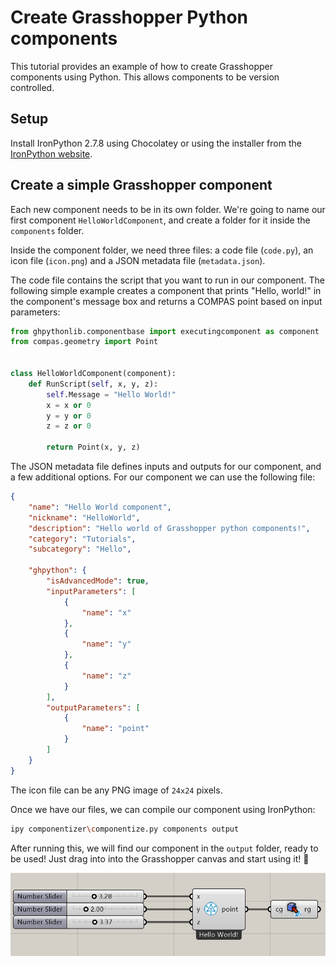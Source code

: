 # Create Grasshopper Python components

This tutorial provides an example of how to create Grasshopper components using Python. This allows components to be version controlled.

## Setup

Install IronPython 2.7.8 using Chocolatey or using the installer from the [IronPython website](https://github.com/IronLanguages/ironpython2/releases/tag/ipy-2.7.8/).


## Create a simple Grasshopper component

Each new component needs to be in its own folder. We're going to name our first component `HelloWorldComponent`, and create a folder for it inside the `components` folder.

Inside the component folder, we need three files: a code file (`code.py`), an icon file (`icon.png`) and a JSON metadata file (`metadata.json`).

The code file contains the script that you want to run in our component. The following simple example creates a component that prints "Hello, world!" in the component's message box and returns a COMPAS point based on input parameters:

```python
from ghpythonlib.componentbase import executingcomponent as component
from compas.geometry import Point


class HelloWorldComponent(component):
    def RunScript(self, x, y, z):
        self.Message = "Hello World!"
        x = x or 0
        y = y or 0
        z = z or 0

        return Point(x, y, z)
```

The JSON metadata file defines inputs and outputs for our component, and a few additional options. For our component we can use the following file:

```json
{
    "name": "Hello World component",
    "nickname": "HelloWorld",
    "description": "Hello world of Grasshopper python components!",
    "category": "Tutorials",
    "subcategory": "Hello",

    "ghpython": {
        "isAdvancedMode": true,
        "inputParameters": [
            {
                "name": "x"
            },
            {
                "name": "y"
            },
            {
                "name": "z"
            }
        ],
        "outputParameters": [
            {
                "name": "point"
            }
        ]
    }
}
```

The icon file can be any PNG image of `24x24` pixels.

Once we have our files, we can compile our component using IronPython:

```bash
ipy componentizer\componentize.py components output
```

After running this, we will find our component in the `output` folder, ready to be used! Just drag into into the Grasshopper canvas and start using it! 🚀

![Grasshopper component](hello-world-component.png)